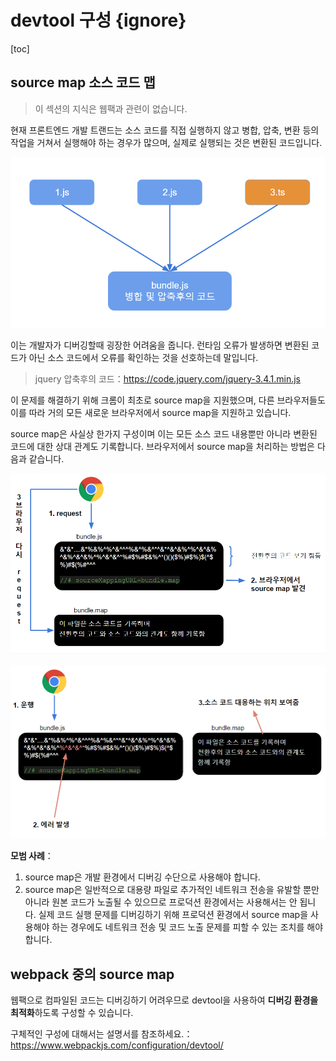 # devtool 구성 {ignore}

[toc]

## source map 소스 코드 맵

> 이 섹션의 지식은 웹팩과 관련이 없습니다.

현재 프론트엔드 개발 트랜드는 소스 코드를 직접 실행하지 않고 병합, 압축, 변환 등의 작업을 거쳐서 실행해야 하는 경우가 많으며, 실제로 실행되는 것은 변환된 코드입니다.

![Alt text](assets/merge.png)

이는 개발자가 디버깅할때 굉장한 어려움을 줍니다. 런타임 오류가 발생하면 변환된 코드가 아닌 소스 코드에서 오류를 확인하는 것을 선호하는데 말입니다.

> jquery 압축후의 코드：https://code.jquery.com/jquery-3.4.1.min.js

이 문제를 해결하기 위해 크롬이 최초로 source map을 지원했으며, 다른 브라우저들도 이를 따라 거의 모든 새로운 브라우저에서 source map을 지원하고 있습니다.

source map은 사실상 한가지 구성이며 이는 모든 소스 코드 내용뿐만 아니라 변환된 코드에 대한 상대 관계도 기록합니다.
브라우저에서 source map을 처리하는 방법은 다음과 같습니다.

![Alt text](assets/request1.png)

![Alt text](assets/request2.png)

**모범 사례**：

1. source map은 개발 환경에서 디버깅 수단으로 사용해야 합니다.
2. source map은 일반적으로 대용량 파일로 추가적인 네트워크 전송을 유발할 뿐만 아니라 원본 코드가 노출될 수 있으므로 프로덕션 환경에서는 사용해서는 안 됩니다. 실제 코드 실행 문제를 디버깅하기 위해 프로덕션 환경에서 source map을 사용해야 하는 경우에도 네트워크 전송 및 코드 노출 문제를 피할 수 있는 조치를 해야합니다.

## webpack 중의 source map

웹팩으로 컴파일된 코드는 디버깅하기 어려우므로 devtool을 사용하여 **디버깅 환경을 최적화**하도록 구성할 수 있습니다.

구체적인 구성에 대해서는 설명서를 참조하세요.：https://www.webpackjs.com/configuration/devtool/
